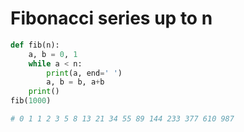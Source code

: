 # Fibonacci series up to n

```python
def fib(n):
    a, b = 0, 1
    while a < n:
        print(a, end=' ')
        a, b = b, a+b
    print()
fib(1000)

# 0 1 1 2 3 5 8 13 21 34 55 89 144 233 377 610 987
```
